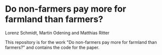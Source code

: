 # Do non-farmers pay more for farmland than farmers?
Lorenz Schmidt, Martin Odening and Matthias Ritter

This repository is for the work "Do non-farmers pay more for farmland than farmers?" and contains the code for the paper.
